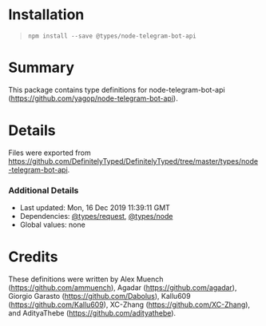 # Installation
> `npm install --save @types/node-telegram-bot-api`

# Summary
This package contains type definitions for node-telegram-bot-api (https://github.com/yagop/node-telegram-bot-api).

# Details
Files were exported from https://github.com/DefinitelyTyped/DefinitelyTyped/tree/master/types/node-telegram-bot-api.

### Additional Details
 * Last updated: Mon, 16 Dec 2019 11:39:11 GMT
 * Dependencies: [@types/request](https://npmjs.com/package/@types/request), [@types/node](https://npmjs.com/package/@types/node)
 * Global values: none

# Credits
These definitions were written by Alex Muench (https://github.com/ammuench), Agadar (https://github.com/agadar), Giorgio Garasto (https://github.com/Dabolus), Kallu609 (https://github.com/Kallu609), XC-Zhang (https://github.com/XC-Zhang), and AdityaThebe (https://github.com/adityathebe).

